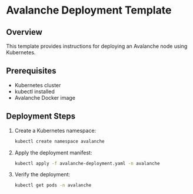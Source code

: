 # Avalanche Deployment Template

## Overview
This template provides instructions for deploying an Avalanche node using Kubernetes.

## Prerequisites
- Kubernetes cluster
- kubectl installed
- Avalanche Docker image

## Deployment Steps
1. Create a Kubernetes namespace:
   ```bash
   kubectl create namespace avalanche
   ```

2. Apply the deployment manifest:
   ```bash
   kubectl apply -f avalanche-deployment.yaml -n avalanche
   ```

3. Verify the deployment:
   ```bash
   kubectl get pods -n avalanche
   ```